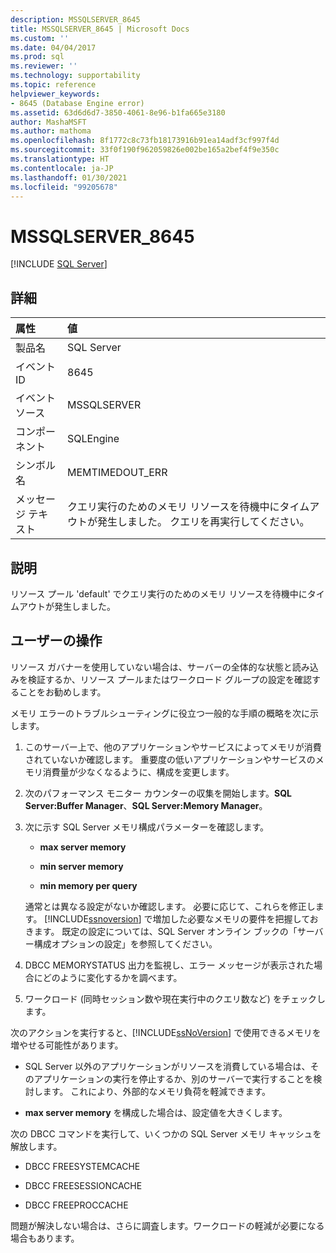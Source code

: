 ```yaml
---
description: MSSQLSERVER_8645
title: MSSQLSERVER_8645 | Microsoft Docs
ms.custom: ''
ms.date: 04/04/2017
ms.prod: sql
ms.reviewer: ''
ms.technology: supportability
ms.topic: reference
helpviewer_keywords:
- 8645 (Database Engine error)
ms.assetid: 63d6d6d7-3850-4061-8e96-b1fa665e3180
author: MashaMSFT
ms.author: mathoma
ms.openlocfilehash: 8f1772c8c73fb18173916b91ea14adf3cf997f4d
ms.sourcegitcommit: 33f0f190f962059826e002be165a2bef4f9e350c
ms.translationtype: HT
ms.contentlocale: ja-JP
ms.lasthandoff: 01/30/2021
ms.locfileid: "99205678"
---
```

# <a name="mssqlserver_8645"></a>MSSQLSERVER_8645
 [!INCLUDE [SQL Server](../../includes/applies-to-version/sqlserver.md)]
  
## <a name="details"></a>詳細  
  
| 属性 | 値 |  
| :-------- | :---- |  
|製品名|SQL Server|  
|イベント ID|8645|  
|イベント ソース|MSSQLSERVER|  
|コンポーネント|SQLEngine|  
|シンボル名|MEMTIMEDOUT_ERR|  
|メッセージ テキスト|クエリ実行のためのメモリ リソースを待機中にタイムアウトが発生しました。 クエリを再実行してください。|  
  
## <a name="explanation"></a>説明  
リソース プール 'default' でクエリ実行のためのメモリ リソースを待機中にタイムアウトが発生しました。  
  
## <a name="user-action"></a>ユーザーの操作  
リソース ガバナーを使用していない場合は、サーバーの全体的な状態と読み込みを検証するか、リソース プールまたはワークロード グループの設定を確認することをお勧めします。  
  
メモリ エラーのトラブルシューティングに役立つ一般的な手順の概略を次に示します。  
  
1.  このサーバー上で、他のアプリケーションやサービスによってメモリが消費されていないか確認します。 重要度の低いアプリケーションやサービスのメモリ消費量が少なくなるように、構成を変更します。  
  
2.  次のパフォーマンス モニター カウンターの収集を開始します。**SQL Server:Buffer Manager**、**SQL Server:Memory Manager**。  
  
3.  次に示す SQL Server メモリ構成パラメーターを確認します。  
  
    -   **max server memory**  
  
    -   **min server memory**  
  
    -   **min memory per query**  
  
    通常とは異なる設定がないか確認します。 必要に応じて、これらを修正します。 [!INCLUDE[ssnoversion](../../includes/ssnoversion-md.md)] で増加した必要なメモリの要件を把握しておきます。 既定の設定については、SQL Server オンライン ブックの「サーバー構成オプションの設定」を参照してください。  
  
4.  DBCC MEMORYSTATUS 出力を監視し、エラー メッセージが表示された場合にどのように変化するかを調べます。  
  
5.  ワークロード (同時セッション数や現在実行中のクエリ数など) をチェックします。  

次のアクションを実行すると、[!INCLUDE[ssNoVersion](../../includes/ssnoversion-md.md)] で使用できるメモリを増やせる可能性があります。  
  
-   SQL Server 以外のアプリケーションがリソースを消費している場合は、そのアプリケーションの実行を停止するか、別のサーバーで実行することを検討します。 これにより、外部的なメモリ負荷を軽減できます。  
  
-   **max server memory** を構成した場合は、設定値を大きくします。  
  
次の DBCC コマンドを実行して、いくつかの SQL Server メモリ キャッシュを解放します。  
  
-   DBCC FREESYSTEMCACHE  
  
-   DBCC FREESESSIONCACHE  
  
-   DBCC FREEPROCCACHE  
  
問題が解決しない場合は、さらに調査します。ワークロードの軽減が必要になる場合もあります。  
  
